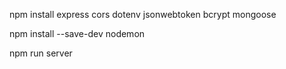npm install express cors dotenv jsonwebtoken bcrypt mongoose

npm install --save-dev nodemon

npm run server